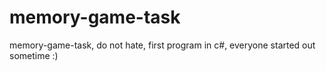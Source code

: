 # memory-game-task
memory-game-task, do not hate, first program in c#, everyone started out sometime :)
